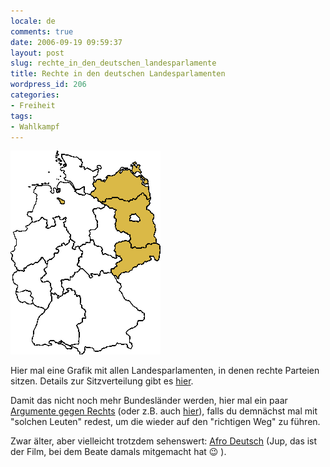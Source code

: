 ```yaml
---
locale: de
comments: true
date: 2006-09-19 09:59:37
layout: post
slug: rechte_in_den_deutschen_landesparlamente
title: Rechte in den deutschen Landesparlamenten
wordpress_id: 206
categories:
- Freiheit
tags:
- Wahlkampf
---
```


[![](/images/2006-09-19-rechte_in_den_deutschen_landesparlamente/laender.gif)](http://de.wikipedia.org/wiki/Sitzverteilung_in_den_deutschen_Landesparlamenten)

Hier mal eine Grafik mit allen Landesparlamenten, in denen rechte Parteien
sitzen. Details zur Sitzverteilung gibt es
[hier](http://de.wikipedia.org/wiki/Sitzverteilung_in_den_deutschen_Landesparlamenten).

Damit das nicht noch mehr Bundesländer werden, hier mal ein paar 
[Argumente gegen Rechts](http://www.mut-gegen-rechte-gewalt.de/sub.php?id=5&kat=40)
(oder z.B. auch
[hier](http://www.gesicht-zeigen.de/ausgabe/ausgabe_aktion.php3?tabelle=gute_argumente)),
falls du demnächst mal mit "solchen Leuten" redest, um die wieder auf den
"richtigen Weg" zu führen.

Zwar älter, aber vielleicht trotzdem sehenswert: [Afro Deutsch](http://www.afro-deutsch.de/afrodeutsch.html)
(Jup, das ist der Film, bei dem Beate damals mitgemacht hat :wink: ).
